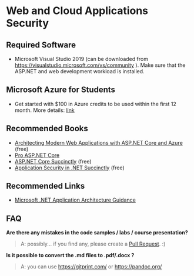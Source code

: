 # Web and Cloud Applications Security

## Required Software
- Microsoft Visual Studio 2019 (can be downloaded from https://visualstudio.microsoft.com/vs/community ). Make sure that the ASP.NET and web development workload is installed.

## Microsoft Azure for Students
- Get started with $100 in Azure credits to be used within the first 12 month. More details: [link](https://azure.microsoft.com/en-us/free/students/)

## Recommended Books
- [Architecting Modern Web Applications with ASP.NET Core and Azure](https://blogs.msdn.microsoft.com/dotnet/2017/08/09/web-apps-aspnetcore-architecture-guidance/) (free)
- [Pro ASP.NET Core](https://www.apress.com/us/book/9781484254394)
- [ASP.NET Core Succinctly](https://www.syncfusion.com/succinctly-free-ebooks/asp-net-core-3-1-succinctly) (free)
- [Application Security in .NET Succinctly](https://www.syncfusion.com/succinctly-free-ebooks/application-security-in-net-succinctly) (free)

## Recommended Links
- [Microsoft .NET Application Architecture Guidance](https://www.microsoft.com/net/learn/architecture)

## FAQ

**Are there any mistakes in the code samples / labs / course presentation?**

>A: possibly... if you find any, please create a [Pull Request](https://help.github.com/articles/about-pull-requests/). :)

**Is it possible to convert the .md files to .pdf/.docx ?**

>A: you can use https://gitprint.com/ or https://pandoc.org/
